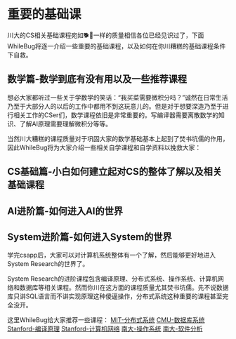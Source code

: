 # 重要的基础课
川大的CS相关基础课程宛如🐕💩一样的质量相信各位已经见识过了，下面WhileBug将逐一介绍一些重要的基础课程，以及如何在你川糟糕的基础课程条件下自救。
## 数学篇-数学到底有没有用以及一些推荐课程

想必大家都听过一些关于学数学的笑话：“我买菜需要微积分吗？”诚然在日常生活乃至于大部分人的以后的工作中都用不到这玩意儿的。但是对于想要深造乃至于进行相关工作的CSer们，数学课程依旧是非常重要的。写编译器需要离散数学的知识、了解AI原理需要理解微积分等等。

当然川大糟糕的课程质量对于巩固大家的数学基础基本上起到了焚书坑儒的作用，因此WhileBug将为大家介绍一些相关自学课程和自学资料以挽救大家：

## CS基础篇-小白如何建立起对CS的整体了解以及相关基础课程

## AI进阶篇-如何进入AI的世界

## System进阶篇-如何进入System的世界
学完csapp后，大家可以对计算机系统整体有一个了解，然后能够更好地进入System Research的世界了。

System Research的进阶课程包含编译原理、分布式系统、操作系统、计算机网络和数据库等相关课程。然而你川在这方面的课程质量尤其焚书坑儒。先不说数据库只讲SQL语言而不讲实现原理这种傻逼操作，分布式系统这种重要的课程甚至完全没开。

这里WhileBug给大家推荐一些课程：
[MIT-分布式系统](https://www.bilibili.com/video/BV1CU4y1P7PE?spm_id_from=333.337.search-card.all.click&vd_source=83d0dd327837606efeb7ba762911a4f4)
[CMU-数据库系统](https://www.bilibili.com/video/BV1Cp4y1C7dv/?spm_id_from=333.788.recommend_more_video.1&vd_source=83d0dd327837606efeb7ba762911a4f4)
[Stanford-编译原理](https://www.bilibili.com/video/BV1Ms411A7EP?spm_id_from=333.337.search-card.all.click&vd_source=83d0dd327837606efeb7ba762911a4f4)
[Stanford-计算机网络](https://www.bilibili.com/video/BV137411Z7LR?spm_id_from=333.337.search-card.all.click&vd_source=83d0dd327837606efeb7ba762911a4f4)
[南大-操作系统](https://www.bilibili.com/video/BV1Cm4y1d7Ur?spm_id_from=333.337.search-card.all.click&vd_source=83d0dd327837606efeb7ba762911a4f4)
[南大-软件分析](https://www.bilibili.com/video/BV1b7411K7P4?vd_source=83d0dd327837606efeb7ba762911a4f4)